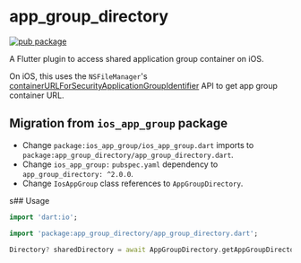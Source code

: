 # app_group_directory

[![pub package](https://img.shields.io/pub/v/app_group_directory.svg)](https://pub.dev/packages/app_group_directory)

A Flutter plugin to access shared application group container on iOS.

On iOS, this uses the `NSFileManager`'s [containerURLForSecurityApplicationGroupIdentifier](https://developer.apple.com/documentation/foundation/nsfilemanager/1412643-containerurlforsecurityapplicati) API to get app group container URL.

## Migration from `ios_app_group` package

- Change `package:ios_app_group/ios_app_group.dart` imports to `package:app_group_directory/app_group_directory.dart`.
- Change `ios_app_group:` `pubspec.yaml` dependency to `app_group_directory: ^2.0.0`.
- Change `IosAppGroup` class references to `AppGroupDirectory`.

s## Usage

```dart
import 'dart:io';

import 'package:app_group_directory/app_group_directory.dart';

Directory? sharedDirectory = await AppGroupDirectory.getAppGroupDirectory('com.example.app');
```

